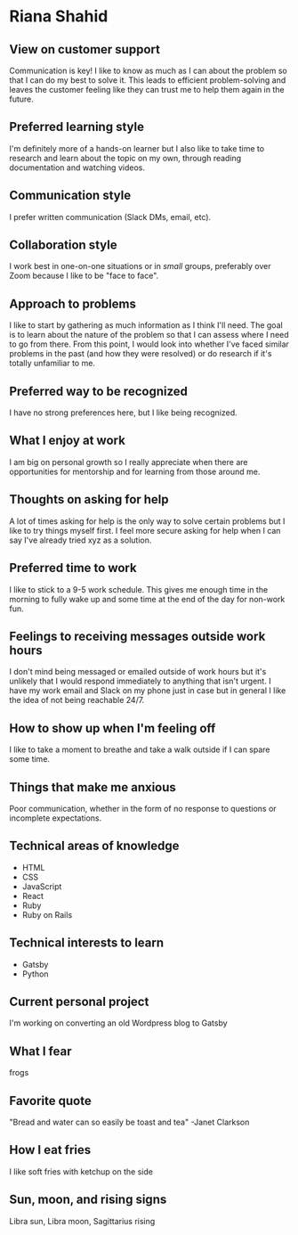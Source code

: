 # Riana Shahid

## View on customer support

Communication is key! I like to know as much as I can about the problem so that I can do my best to solve it. This leads to efficient problem-solving and leaves the customer feeling like they can trust me to help them again in the future.

## Preferred learning style

I'm definitely more of a hands-on learner but I also like to take time to research and learn about the topic on my own, through reading documentation and watching videos.

## Communication style

I prefer written communication (Slack DMs, email, etc).

## Collaboration style

I work best in one-on-one situations or in _small_ groups, preferably over Zoom because I like to be "face to face".

## Approach to problems

I like to start by gathering as much information as I think I'll need. The goal is to learn about the nature of the problem so that I can assess where I need to go from there. From this point, I would look into whether I've faced similar problems in the past (and how they were resolved) or do research if it's totally unfamiliar to me.

## Preferred way to be recognized

I have no strong preferences here, but I like being recognized.

## What I enjoy at work

I am big on personal growth so I really appreciate when there are opportunities for mentorship and for learning from those around me.

## Thoughts on asking for help

A lot of times asking for help is the only way to solve certain problems but I like to try things myself first. I feel more secure asking for help when I can say I've already tried xyz as a solution.

## Preferred time to work

I like to stick to a 9-5 work schedule. This gives me enough time in the morning to fully wake up and some time at the end of the day for non-work fun.

## Feelings to receiving messages outside work hours

I don't mind being messaged or emailed outside of work hours but it's unlikely that I would respond immediately to anything that isn't urgent. I have my work email and Slack on my phone just in case but in general I like the idea of not being reachable 24/7.

## How to show up when I'm feeling off

I like to take a moment to breathe and take a walk outside if I can spare some time.

## Things that make me anxious

Poor communication, whether in the form of no response to questions or incomplete expectations.

## Technical areas of knowledge

- HTML
- CSS
- JavaScript
- React
- Ruby
- Ruby on Rails

## Technical interests to learn

- Gatsby
- Python

## Current personal project

I'm working on converting an old Wordpress blog to Gatsby

## What I fear

frogs

## Favorite quote

"Bread and water can so easily be toast and tea" -Janet Clarkson

## How I eat fries

I like soft fries with ketchup on the side

## Sun, moon, and rising signs

Libra sun, Libra moon, Sagittarius rising

